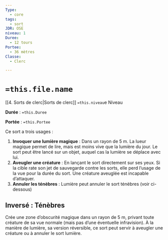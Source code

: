 ```yaml
---
Type:
  - core
tags:
  - sort
JDR: OSE
niveau: 1
Duree:
  - 12 tours
Portee:
  - 36 mètres
Classe:
  - Clerc

---
```

# `=this.file.name`  

[[4. Sorts de clerc|Sorts de clerc]] `=this.niveau`e Niveau

**Durée** : `=this.Duree` 

**Portée** : `=this.Portee`

Ce sort a trois usages :

1. **Invoquer une lumière magique** : Dans un rayon de 5 m. La lueur magique permet de lire, mais est moins vive que la lumière du jour. Le sort peut être lancé sur un objet, auquel cas la lumière se déplace avec lui.
2. **Aveugler une créature** : En lançant le sort directement sur ses yeux. Si la cible rate son jet de sauvegarde contre les sorts, elle perd l’usage de la vue pour la durée du sort. Une créature aveuglée est incapable d’attaquer.
3. **Annuler les ténèbres** : Lumière peut annuler le sort ténèbres (voir ci-dessous)

## Inversé : Ténèbres
Crée une zone d’obscurité magique dans un rayon de 5 m, privant toute créature de sa vue normale (mais pas d’une éventuelle infravision). À la manière de lumière, sa version réversible, ce sort peut servir à aveugler une créature ou à annuler le sort lumière.